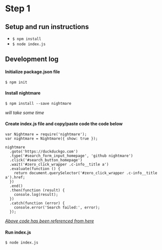 # Step 1

## Setup and run instructions
* ```$ npm install```
* ```$ node index.js```

## Development log

#### Initialize package.json file

```$ npm init```

#### Install nightmare

```$ npm install --save nightmare```

*will take some time*

#### Create index.js file and copy/paste code the code below

```
var Nightmare = require('nightmare');		
var nightmare = Nightmare({ show: true });

nightmare
  .goto('https://duckduckgo.com')
  .type('#search_form_input_homepage', 'github nightmare')
  .click('#search_button_homepage')
  .wait('#zero_click_wrapper .c-info__title a')
  .evaluate(function () {
    return document.querySelector('#zero_click_wrapper .c-info__title a').href;
  })
  .end()
  .then(function (result) {
    console.log(result);
  })
  .catch(function (error) {
    console.error('Search failed:', error);
  });
 ```
 [*Above code has been referenced from here*](https://github.com/segmentio/nightmare#examples)

 #### Run index.js

 ```$ node index.js```
